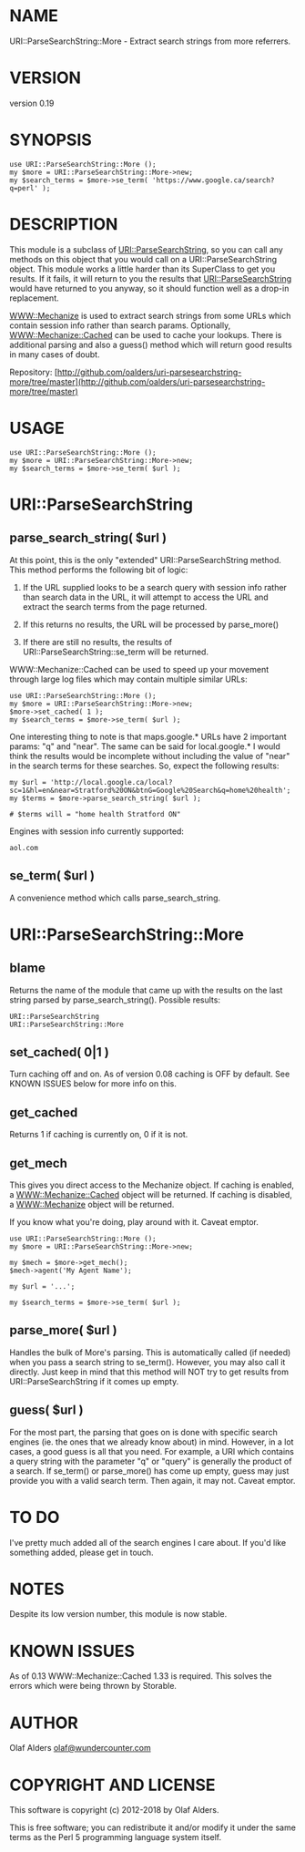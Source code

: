# NAME

URI::ParseSearchString::More - Extract search strings from more referrers.

# VERSION

version 0.19

# SYNOPSIS

    use URI::ParseSearchString::More ();
    my $more = URI::ParseSearchString::More->new;
    my $search_terms = $more->se_term( 'https://www.google.ca/search?q=perl' );

# DESCRIPTION

This module is a subclass of [URI::ParseSearchString](https://metacpan.org/pod/URI%3A%3AParseSearchString), so you can call any
methods on this object that you would call on a URI::ParseSearchString object.
This module works a little harder than its SuperClass to get you results. If
it fails, it will return to you the results that [URI::ParseSearchString](https://metacpan.org/pod/URI%3A%3AParseSearchString)
would have returned to you anyway, so it should function well as a drop-in
replacement.

[WWW::Mechanize](https://metacpan.org/pod/WWW%3A%3AMechanize) is used to extract search strings from some URLs
which contain session info rather than search params.  Optionally,
[WWW::Mechanize::Cached](https://metacpan.org/pod/WWW%3A%3AMechanize%3A%3ACached) can be used to cache your lookups. There is additional
parsing and also a guess() method which will return good results in many cases
of doubt.

Repository: [http://github.com/oalders/uri-parsesearchstring-more/tree/master](http://github.com/oalders/uri-parsesearchstring-more/tree/master)

# USAGE

    use URI::ParseSearchString::More ();
    my $more = URI::ParseSearchString::More->new;
    my $search_terms = $more->se_term( $url );

# URI::ParseSearchString

## parse\_search\_string( $url )

At this point, this is the only "extended" URI::ParseSearchString method.
This method performs the following bit of logic:

1) If the URL supplied looks to be a search query with session info rather
than search data in the URL, it will attempt to access the URL and extract the
search terms from the page returned.

2) If this returns no results, the URL will be processed by parse\_more()

3) If there are still no results, the results of URI::ParseSearchString::se\_term
will be returned.

WWW::Mechanize::Cached can be used to speed up your movement through large log
files which may contain multiple similar URLs:

    use URI::ParseSearchString::More ();
    my $more = URI::ParseSearchString::More->new;
    $more->set_cached( 1 );
    my $search_terms = $more->se_term( $url );

One interesting thing to note is that maps.google.\* URLs have 2 important
params: "q" and "near".   The same can be said for local.google.\*  I would
think the results would be incomplete without including the value of "near" in
the search terms for these searches.  So, expect the following results:

    my $url = 'http://local.google.ca/local?sc=1&hl=en&near=Stratford%20ON&btnG=Google%20Search&q=home%20health';
    my $terms = $more->parse_search_string( $url );

    # $terms will = "home health Stratford ON"

Engines with session info currently supported:

    aol.com

## se\_term( $url )

A convenience method which calls parse\_search\_string.

# URI::ParseSearchString::More

## blame

Returns the name of the module that came up with the results on the last
string parsed by parse\_search\_string().  Possible results:

    URI::ParseSearchString
    URI::ParseSearchString::More

## set\_cached( 0|1 )

Turn caching off and on.  As of version 0.08 caching is OFF by default.  See
KNOWN ISSUES below for more info on this.

## get\_cached

Returns 1 if caching is currently on, 0 if it is not.

## get\_mech

This gives you direct access to the Mechanize object.  If caching is enabled,
a [WWW::Mechanize::Cached](https://metacpan.org/pod/WWW%3A%3AMechanize%3A%3ACached) object will be returned.  If caching is disabled,
a [WWW::Mechanize](https://metacpan.org/pod/WWW%3A%3AMechanize) object will be returned.

If you know what you're doing, play around with it.  Caveat emptor.

    use URI::ParseSearchString::More ();
    my $more = URI::ParseSearchString::More->new;

    my $mech = $more->get_mech();
    $mech->agent('My Agent Name');

    my $url = '...';

    my $search_terms = $more->se_term( $url );

## parse\_more( $url )

Handles the bulk of More's parsing.  This is automatically called (if needed)
when you pass a search string to se\_term().  However, you may also call it
directly.  Just keep in mind that this method will NOT try to get results from
URI::ParseSearchString if it comes up empty.

## guess( $url )

For the most part, the parsing that goes on is done with specific search
engines (ie. the ones that we already know about) in mind.  However, in a lot
cases, a good guess is all that you need.  For example, a URI which contains
a query string with the parameter "q" or "query" is generally the product of
a search.  If se\_term() or parse\_more() has come up empty, guess may just
provide you with a valid search term.  Then again, it may not.  Caveat emptor.

# TO DO

I've pretty much added all of the search engines I care about.  If you'd like
something added, please get in touch.

# NOTES

Despite its low version number, this module is now stable.

# KNOWN ISSUES

As of 0.13 WWW::Mechanize::Cached 1.33 is required.  This solves the errors
which were being thrown by Storable.

# AUTHOR

Olaf Alders <olaf@wundercounter.com>

# COPYRIGHT AND LICENSE

This software is copyright (c) 2012-2018 by Olaf Alders.

This is free software; you can redistribute it and/or modify it under
the same terms as the Perl 5 programming language system itself.
